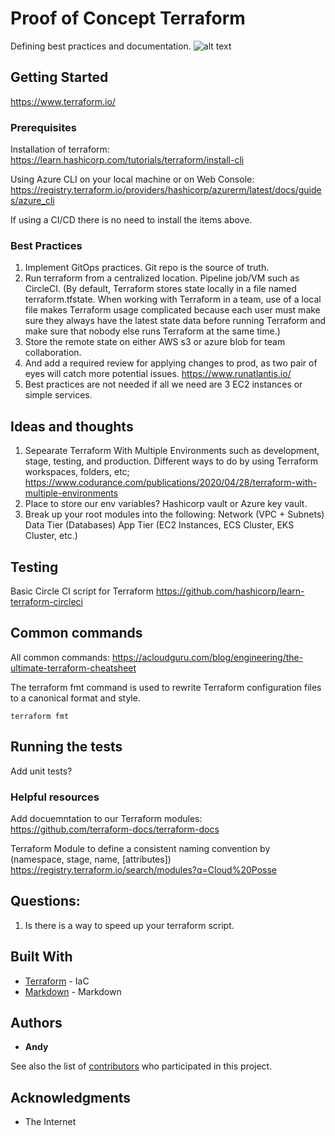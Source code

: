 # Proof of Concept Terraform

Defining best practices and documentation.
![alt text](https://globalpricing.com/wp-content/uploads/2022/01/Agile.png)


## Getting Started

https://www.terraform.io/

### Prerequisites

Installation of terraform:
https://learn.hashicorp.com/tutorials/terraform/install-cli

Using Azure CLI on your local machine or on Web Console: 
https://registry.terraform.io/providers/hashicorp/azurerm/latest/docs/guides/azure_cli

If using a CI/CD there is no need to install the items above.

### Best Practices

1. Implement GitOps practices. Git repo is the source of truth.
2. Run terraform from a centralized location. Pipeline job/VM such as CircleCI. (By default, Terraform stores state locally in a file named terraform.tfstate. When working with Terraform in a team, use of a local file makes Terraform usage complicated because each user must make sure they always have the latest state data before running Terraform and make sure that nobody else runs Terraform at the same time.)
3. Store the remote state on either AWS s3 or azure blob for team collaboration. 
3. And add a required review for applying changes to prod, as two pair of eyes will catch more potential issues.
https://www.runatlantis.io/
4. Best practices are not needed if all we need are 3 EC2 instances or simple services.


## Ideas and thoughts

1. Sepearate Terraform With Multiple Environments such as development, stage, testing, and production. Different ways to do by using Terraform workspaces, folders, etc; https://www.codurance.com/publications/2020/04/28/terraform-with-multiple-environments
2. Place to store our env variables? Hashicorp vault or Azure key vault.
3. Break up your root modules into the following:
Network (VPC + Subnets)
Data Tier (Databases)
App Tier (EC2 Instances, ECS Cluster, EKS Cluster, etc.)

## Testing
Basic Circle CI script for Terraform
https://github.com/hashicorp/learn-terraform-circleci

## Common commands 
All common commands: 
https://acloudguru.com/blog/engineering/the-ultimate-terraform-cheatsheet

The terraform fmt command is used to rewrite Terraform configuration files to a canonical format and style. 
```
terraform fmt
```
## Running the tests

Add unit tests?

### Helpful resources

Add docuemntation to our Terraform modules:
https://github.com/terraform-docs/terraform-docs

Terraform Module to define a consistent naming convention by (namespace, stage, name, [attributes])
https://registry.terraform.io/search/modules?q=Cloud%20Posse

## Questions:

1. Is there is a way to speed up your terraform script.


## Built With

* [Terraform](https://www.terraform.io/) - IaC
* [Markdown](https://www.markdownguide.org/) - Markdown

## Authors

* **Andy** 

See also the list of [contributors](https://github.com/your/project/contributors) who participated in this project.

## Acknowledgments

* The Internet

